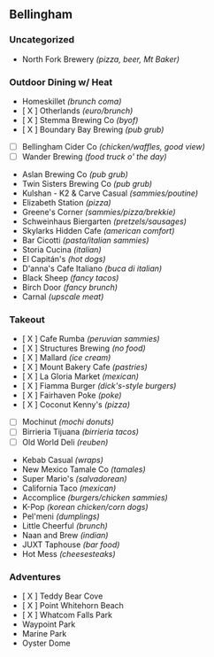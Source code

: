 ## Bellingham

### Uncategorized
- North Fork Brewery *(pizza, beer, Mt Baker)*

### Outdoor Dining w/ Heat
- Homeskillet *(brunch coma)*
- [ X ] Otherlands *(euro/brunch)*
- [ X ] Stemma Brewing Co *(byof)*
- [ X ] Boundary Bay Brewing *(pub grub)*
- [ ] Bellingham Cider Co *(chicken/waffles, good view)*
- [ ] Wander Brewing *(food truck o' the day)*
- Aslan Brewing Co *(pub grub)*
- Twin Sisters Brewing Co *(pub grub)*
- Kulshan - K2 & Carve Casual *(sammies/poutine)*
- Elizabeth Station *(pizza)*
- Greene's Corner *(sammies/pizza/brekkie)*
- Schweinhaus Biergarten *(pretzels/sausages)*
- Skylarks Hidden Cafe *(american comfort)*
- Bar Cicotti *(pasta/italian sammies)*
- Storia Cucina *(italian)*
- El Capitán's *(hot dogs)*
- D'anna's Cafe Italiano *(buca di italian)*
- Black Sheep *(fancy tacos)*
- Birch Door *(fancy brunch)*
- Carnal *(upscale meat)*

### Takeout
- [ X ] Cafe Rumba *(peruvian sammies)*
- [ X ] Structures Brewing *(no food)*
- [ X ] Mallard *(ice cream)*
- [ X ] Mount Bakery Cafe *(pastries)*
- [ X ] La Gloria Market *(mexican)*
- [ X ] Fiamma Burger *(dick's-style burgers)*
- [ X ] Fairhaven Poke *(poke)*
- [ X ] Coconut Kenny's *(pizza)*
- [ ] Mochinut *(mochi donuts)*
- [ ] Birrieria Tijuana *(birrieria tacos)*
- [ ] Old World Deli *(reuben)*
- Kebab Casual *(wraps)*
- New Mexico Tamale Co *(tamales)*
- Super Mario's *(salvadorean)*
- California Taco *(mexican)*
- Accomplice *(burgers/chicken sammies)*
- K-Pop *(korean chicken/corn dogs)*
- Pel'meni *(dumplings)*
- Little Cheerful *(brunch)*
- Naan and Brew *(indian)*
- JUXT Taphouse *(bar food)*
- Hot Mess *(cheesesteaks)*

### Adventures
- [ X ] Teddy Bear Cove
- [ X ] Point Whitehorn Beach
- [ X ] Whatcom Falls Park
- Waypoint Park
- Marine Park
- Oyster Dome
